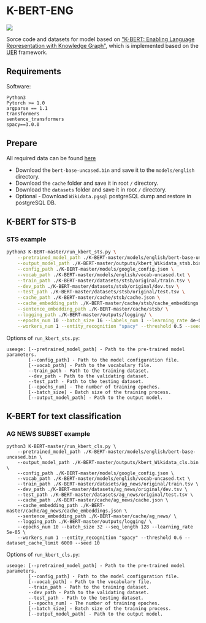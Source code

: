 # K-BERT-ENG
![](https://img.shields.io/badge/license-MIT-000000.svg)

Sorce code and datasets for model based on ["K-BERT: Enabling Language Representation with Knowledge Graph"](https://aaai.org/Papers/AAAI/2020GB/AAAI-LiuW.5594.pdf), which is implemented based on the [UER](https://github.com/dbiir/UER-py) framework.


## Requirements

Software:
```
Python3
Pytorch >= 1.0
argparse == 1.1
transformers
sentence_transformers
spacy==3.0.0
```


## Prepare
All required data can be found [here]()
* Download the ``bert-base-uncased.bin`` and save it to the ``models/english`` directory.
* Download the ``cache`` folder and save it in root ``/`` directory.
* Download the ``datasets`` folder and save it in root ``/`` directory.
* Optional - Download  ``Wikidata.pgsql`` postgreSQL dump and restore in postgreSQL DB.


## K-BERT for STS-B

### STS example

```sh
python3 K-BERT-master/run_kbert_sts.py \
    --pretrained_model_path ./K-BERT-master/models/english/bert-base-uncased.bin \
    --output_model_path ./K-BERT-master/outputs/kbert_Wikidata_stsb.bin \
    --config_path ./K-BERT-master/models/google_config.json \
    --vocab_path ./K-BERT-master/models/english/vocab-uncased.txt \
    --train_path ./K-BERT-master/datasets/stsb/original/train.tsv \
    --dev_path ./K-BERT-master/datasets/stsb/original/dev.tsv \
    --test_path ./K-BERT-master/datasets/stsb/original/test.tsv \
    --cache_path ./K-BERT-master/cache/stsb/cache.json \
    --cache_embedding_path ./K-BERT-master/cache/stsb/cache_embeddings.json \
    --sentence_embedding_path ./K-BERT-master/cache/stsb/ \
    --logging_path ./K-BERT-master/outputs/logging/ \
    --epochs_num 10 --batch_size 16 --labels_num 1 --learning_rate 4e-05 \
    --workers_num 1 --entity_recognition "spacy" --threshold 0.5 --seed 8
```

Options of ``run_kbert_sts.py``:
```
useage: [--pretrained_model_path] - Path to the pre-trained model parameters.
        [--config_path] - Path to the model configuration file.
        [--vocab_path] - Path to the vocabulary file.
        --train_path - Path to the training dataset.
        --dev_path - Path to the validating dataset.
        --test_path - Path to the testing dataset.
        [--epochs_num] - The number of training epoches.
        [--batch_size] - Batch size of the training process.
        [--output_model_path] - Path to the output model.
```

## K-BERT for text classification

### AG NEWS SUBSET example

```
python3 K-BERT-master/run_kbert_cls.py \
    --pretrained_model_path ./K-BERT-master/models/english/bert-base-uncased.bin \
    --output_model_path ./K-BERT-master/outputs/kbert_Wikidata_cls.bin \
    --config_path ./K-BERT-master/models/google_config.json \
    --vocab_path ./K-BERT-master/models/english/vocab-uncased.txt \
    --train_path ./K-BERT-master/datasets/ag_news/original/train.tsv \
    --dev_path ./K-BERT-master/datasets/ag_news/original/dev.tsv \
    --test_path ./K-BERT-master/datasets/ag_news/original/test.tsv \
    --cache_path ./K-BERT-master/cache/ag_news/cache.json \
    --cache_embedding_path ./K-BERT-master/cache/ag_news/cache_embeddings.json \
    --sentence_embedding_path ./K-BERT-master/cache/ag_news/ \
    --logging_path ./K-BERT-master/outputs/logging/ \
    --epochs_num 10 --batch_size 32 --seq_length 128 --learning_rate 5e-05 \
    --workers_num 1 --entity_recognition "spacy" --threshold 0.6 --dataset_cache_limit 6000 --seed 10 
```

Options of ``run_kbert_cls.py``:
```
useage: [--pretrained_model_path] - Path to the pre-trained model parameters.
        [--config_path] - Path to the model configuration file.
        [--vocab_path] - Path to the vocabulary file.
        --train_path - Path to the training dataset.
        --dev_path - Path to the validating dataset.
        --test_path - Path to the testing dataset.
        [--epochs_num] - The number of training epoches.
        [--batch_size] - Batch size of the training process.
        [--output_model_path] - Path to the output model.
```

